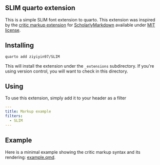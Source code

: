## SLIM quarto extension

This is a simple SLIM font extension to quarto. This extension was inspired by the [critic markup extension](https://github.com/mloubout/critic-markup) for [ScholarlyMarkdown](http://scholarlymarkdown.com/) available under [MIT license](https://github.com/mloubout/critic-markup/blob/main/LICENSE).

## Installing

```bash
quarto add ziyiyin97/SLIM
```

This will install the extension under the `_extensions` subdirectory.
If you're using version control, you will want to check in this directory.

## Using

To use this extension, simply add it to your header as a filter

```yaml
---
title: Markup example
filters:
  - SLIM
---
```

## Example

Here is a minimal example showing the critic markup syntax and its rendering: [example.qmd](example.qmd).
